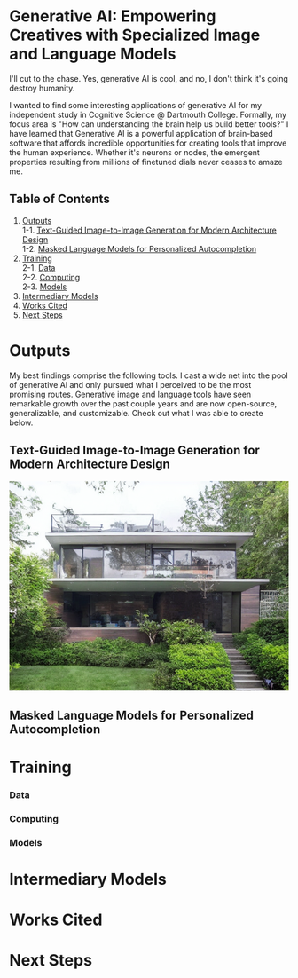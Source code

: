 # Generative AI: Empowering Creatives with Specialized Image and Language Models

I'll cut to the chase. Yes, generative AI is cool, and no, I don't think it's going destroy humanity.

I wanted to find some interesting applications of generative AI for my independent study in Cognitive Science @ Dartmouth College. Formally, my focus  area is "How can understanding the brain help us build better tools?" I have learned that Generative AI is a powerful application of brain-based software that affords incredible opportunities for creating tools that improve the human experience. Whether it's neurons or nodes, the emergent properties resulting from millions of finetuned dials never ceases to amaze me.

## Table of Contents

1. [Outputs](#outputs)  
1-1. [Text-Guided Image-to-Image Generation for Modern Architecture Design](##text-guided-image-to-image-generation-for-modern-architecture-design)  
1-2. [Masked Language Models for Personalized Autocompletion](##masked-language-models-for-personalized-autocompletion)  
2. [Training](#training)  
2-1. [Data](###data)  
2-2. [Computing](###computing)  
2-3. [Models](###models)  
3. [Intermediary Models](#intermediary-models)  
4. [Works Cited](#works-cited)  
5. [Next Steps](#next-steps)  

# Outputs

My best findings comprise the following tools. I cast a wide net into the pool of generative AI and only pursued what I perceived to be the most promising routes. Generative image and language tools have seen remarkable growth over the past couple years and are now open-source, generalizable, and customizable. Check out what I was able to create below.

## Text-Guided Image-to-Image Generation for Modern Architecture Design

![Output Image](./Outputs/GenerativeArchitecture/Img2Img/House/Out5.png)

## Masked Language Models for Personalized Autocompletion

# Training

### Data

### Computing

### Models

# Intermediary Models

# Works Cited

# Next Steps





